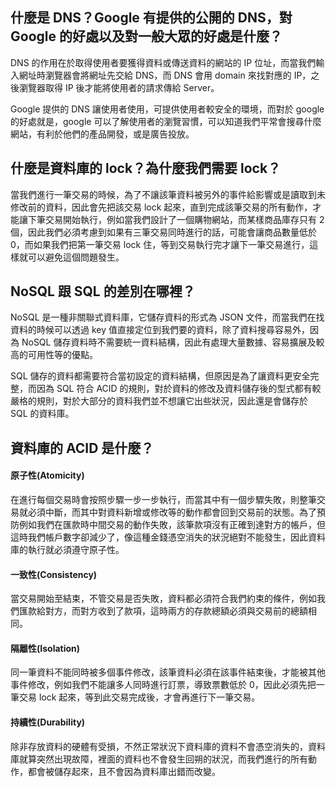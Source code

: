 ## 什麼是 DNS？Google 有提供的公開的 DNS，對 Google 的好處以及對一般大眾的好處是什麼？

DNS 的作用在於取得使用者要獲得資料或傳送資料的網站的 IP 位址，而當我們輸入網址時瀏覽器會將網址先交給 DNS，而 DNS 會用 domain 來找對應的 IP，之後瀏覽器取得 IP 後才能將使用者的請求傳給 Server。

Google 提供的 DNS 讓使用者使用，可提供使用者較安全的環境，而對於 google 的好處就是，google 可以了解使用者的瀏覽習慣，可以知道我們平常會搜尋什麼網站，有利於他們的產品開發，或是廣告投放。

## 什麼是資料庫的 lock？為什麼我們需要 lock？

當我們進行一筆交易的時候，為了不讓該筆資料被另外的事件給影響或是讀取到未修改前的資料，因此會先把該交易 lock 起來，直到完成該筆交易的所有動作，才能讓下筆交易開始執行，例如當我們設計了一個購物網站，而某樣商品庫存只有 2 個，因此我們必須考慮到如果有三筆交易同時進行的話，可能會讓商品數量低於 0，而如果我們把第一筆交易 lock 住，等到交易執行完才讓下一筆交易進行，這樣就可以避免這個問題發生。

## NoSQL 跟 SQL 的差別在哪裡？

NoSQL 是一種非關聯式資料庫，它儲存資料的形式為 JSON 文件，而當我們在找資料的時候可以透過 key 值直接定位到我們要的資料，除了資料搜尋容易外，因為 NoSQL 儲存資料時不需要統一資料結構，因此有處理大量數據、容易擴展及較高的可用性等的優點。

SQL 儲存的資料都需要符合當初設定的資料結構，但原因是為了讓資料更安全完整，而因為 SQL 符合 ACID 的規則，對於資料的修改及資料儲存後的型式都有較嚴格的規則，對於大部分的資料我們並不想讓它出些狀況，因此還是會儲存於 SQL 的資料庫。 


## 資料庫的 ACID 是什麼？

#### 原子性(Atomicity)

在進行每個交易時會按照步驟一步一步執行，而當其中有一個步驟失敗，則整筆交易就必須中斷，而其中對資料新增或修改等的動作都會回到交易前的狀態。為了預防例如我們在匯款時中間交易的動作失敗，該筆款項沒有正確到達對方的帳戶，但這時我們帳戶數字卻減少了，像這種金錢憑空消失的狀況絕對不能發生，因此資料庫的執行就必須遵守原子性。

#### 一致性(Consistency)

當交易開始至結束，不管交易是否失敗，資料都必須符合我們約束的條件，例如我們匯款給對方，而對方收到了款項，這時兩方的存款總額必須與交易前的總額相同。

#### 隔離性(Isolation)

同一筆資料不能同時被多個事件修改，該筆資料必須在該事件結束後，才能被其他事件修改，例如我們不能讓多人同時進行訂票，導致票數低於 0，因此必須先把一筆交易 lock 起來，等到此交易完成後，才會再進行下一筆交易。

#### 持續性(Durability)

除非存放資料的硬體有受損，不然正常狀況下資料庫的資料不會憑空消失的，資料庫就算突然出現故障，裡面的資料也不會發生回朔的狀況，而我們進行的所有動作，都會被儲存起來，且不會因為資料庫出錯而改變。